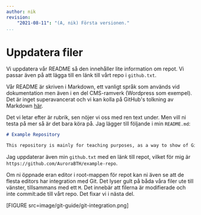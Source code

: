 ```yaml
---
author: nik
revision:
    "2021-08-11": "(A, nik) Första versionen."
...
```

Uppdatera filer
==================================

Vi uppdatera vår README så den innehåller lite information om repot. Vi passar även på att lägga till en länk till vårt repo i `github.txt`.

Vår README är skriven i Markdown, ett vanligt språk som används vid dokumentation men även i en del CMS-ramverk (Wordpress som exempel). Det är inget superavancerat och vi kan kolla på GitHub's tolkning av Markdown [här](https://guides.github.com/features/mastering-markdown/).

Det vi letar efter är rubrik, sen nöjer vi oss med ren text under. Men vill ni testa på mer så är det bara köra på. Jag lägger till följande i min `README.md`:

```markdown
# Example Repository

This repository is mainly for teaching purposes, as a way to show of Git and GitHub.
```

Jag uppdaterar även min `github.txt` med en länk till repot, vilket för mig är `https://github.com/AuroraBTH/example-repo`.

Om ni öppnade eran editor i root-mappen för repot kan ni även se att de flesta editors har integration med Git. Det lyser gult på båda våra filer ute till vänster, tillsammans med ett `M`. Det innebär att filerna är modifierade och inte commit:ade till vårt repo. Det fixar vi i nästa del.

[FIGURE src=image/git-guide/git-integration.png]
